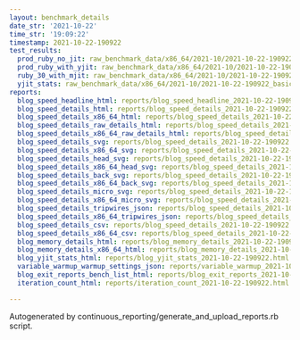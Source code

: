 ```yaml
---
layout: benchmark_details
date_str: '2021-10-22'
time_str: '19:09:22'
timestamp: 2021-10-22-190922
test_results:
  prod_ruby_no_jit: raw_benchmark_data/x86_64/2021-10/2021-10-22-190922_basic_benchmark_prod_ruby_no_jit.json
  prod_ruby_with_yjit: raw_benchmark_data/x86_64/2021-10/2021-10-22-190922_basic_benchmark_prod_ruby_with_yjit.json
  ruby_30_with_mjit: raw_benchmark_data/x86_64/2021-10/2021-10-22-190922_basic_benchmark_ruby_30_with_mjit.json
  yjit_stats: raw_benchmark_data/x86_64/2021-10/2021-10-22-190922_basic_benchmark_yjit_stats.json
reports:
  blog_speed_headline_html: reports/blog_speed_headline_2021-10-22-190922.html
  blog_speed_details_html: reports/blog_speed_details_2021-10-22-190922.html
  blog_speed_details_x86_64_html: reports/blog_speed_details_2021-10-22-190922.x86_64.html
  blog_speed_details_raw_details_html: reports/blog_speed_details_2021-10-22-190922.raw_details.html
  blog_speed_details_x86_64_raw_details_html: reports/blog_speed_details_2021-10-22-190922.x86_64.raw_details.html
  blog_speed_details_svg: reports/blog_speed_details_2021-10-22-190922.svg
  blog_speed_details_x86_64_svg: reports/blog_speed_details_2021-10-22-190922.x86_64.svg
  blog_speed_details_head_svg: reports/blog_speed_details_2021-10-22-190922.head.svg
  blog_speed_details_x86_64_head_svg: reports/blog_speed_details_2021-10-22-190922.x86_64.head.svg
  blog_speed_details_back_svg: reports/blog_speed_details_2021-10-22-190922.back.svg
  blog_speed_details_x86_64_back_svg: reports/blog_speed_details_2021-10-22-190922.x86_64.back.svg
  blog_speed_details_micro_svg: reports/blog_speed_details_2021-10-22-190922.micro.svg
  blog_speed_details_x86_64_micro_svg: reports/blog_speed_details_2021-10-22-190922.x86_64.micro.svg
  blog_speed_details_tripwires_json: reports/blog_speed_details_2021-10-22-190922.tripwires.json
  blog_speed_details_x86_64_tripwires_json: reports/blog_speed_details_2021-10-22-190922.x86_64.tripwires.json
  blog_speed_details_csv: reports/blog_speed_details_2021-10-22-190922.csv
  blog_speed_details_x86_64_csv: reports/blog_speed_details_2021-10-22-190922.x86_64.csv
  blog_memory_details_html: reports/blog_memory_details_2021-10-22-190922.html
  blog_memory_details_x86_64_html: reports/blog_memory_details_2021-10-22-190922.x86_64.html
  blog_yjit_stats_html: reports/blog_yjit_stats_2021-10-22-190922.html
  variable_warmup_warmup_settings_json: reports/variable_warmup_2021-10-22-190922.warmup_settings.json
  blog_exit_reports_bench_list_html: reports/blog_exit_reports_2021-10-22-190922.bench_list.html
  iteration_count_html: reports/iteration_count_2021-10-22-190922.html

---
```

Autogenerated by continuous_reporting/generate_and_upload_reports.rb script.

